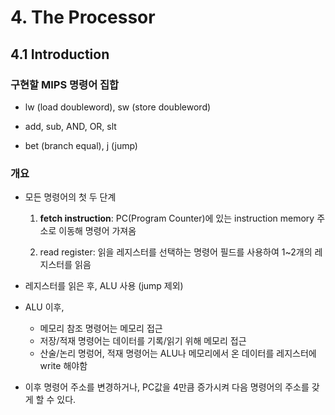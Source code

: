 # 4. The Processor

## 4.1 Introduction

### 구현할 MIPS 명령어 집합

- lw (load doubleword), sw (store doubleword)

- add, sub, AND, OR, slt

- bet (branch equal), j (jump)



### 개요

- 모든 명령어의 첫 두 단계

  1. **fetch instruction**: PC(Program Counter)에 있는 instruction memory 주소로 이동해 명령어 가져옴

  2. read register: 읽을 레지스터를 선택하는 명령어 필드를 사용하여 1~2개의 레지스터를 읽음

- 레지스터를 읽은 후, ALU 사용 (jump 제외)
- ALU 이후,
  - 메모리 참조 명령어는 메모리 접근
  - 저장/적재 명령어는 데이터를 기록/읽기 위해 메모리 접근
  - 산술/논리 명렁어, 적재 명령어는 ALU나 메모리에서 온 데이터를 레지스터에 write 해야함
- 이후 명령어 주소를 변경하거나, PC값을 4만큼 증가시켜 다음 명령어의 주소를 갖게 할 수 있다.

